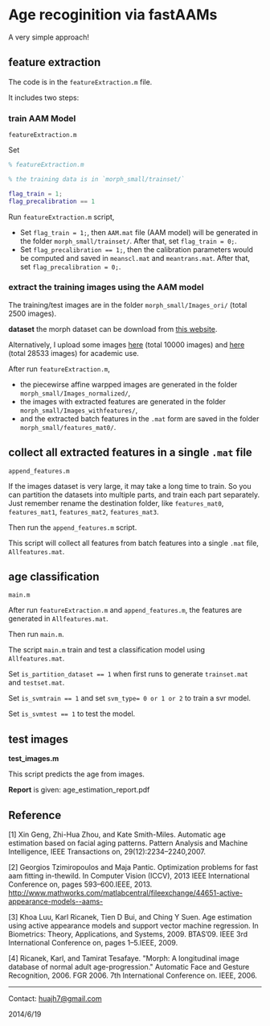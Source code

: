 # Age recoginition via fastAAMs

A very simple approach!

## feature extraction

The code is in the `featureExtraction.m` file.

It includes two steps:

### train AAM Model 
 `featureExtraction.m`

Set 
```matlab
% featureExtraction.m

% the training data is in `morph_small/trainset/`

flag_train = 1;
flag_precalibration == 1
```

Run `featureExtraction.m` script, 

* Set `flag_train = 1;`, then `AAM.mat` file (AAM model) will be generated in the folder `morph_small/trainset/`. After that, set  `flag_train = 0;`.
*  Set `flag_precalibration == 1;`, then the calibration parameters would be computed and saved in `meanscl.mat` and `meantrans.mat`. After that, set  `flag_precalibration = 0;`.

### extract the training images using the AAM model

The training/test images are in the folder `morph_small/Images_ori/` (total 2500 images).

**dataset** the morph dataset can be download from [this website](http://www.faceaginggroup.com/morph/).

Alternatively, I upload some images [here](https://pan.baidu.com/s/1o8dkXD4) (total 10000 images) and [here](https://pan.baidu.com/s/1c1XzKPU) (total 28533 images) for academic use.

After run `featureExtraction.m`, 

+ the piecewirse affine warpped images are generated in the folder ``morph_small/Images_normalized/``, 
+ the images with extracted features are generated in the folder ``morph_small/Images_withfeatures/``, 
+ and the extracted batch features in the `.mat` form are saved in the folder  ``morph_small/features_mat0/``.


## collect all extracted features in a single `.mat` file
`append_features.m` 

If the images dataset is very large, it may take a long time to train.
So you can partition the datasets into multiple parts, and train each part separately. Just remember rename the destination folder, like `features_mat0`, `features_mat1`, `features_mat2`, `features_mat3`.

Then run the `append_features.m` script.

This script will collect all features from batch features into a single `.mat` file, `Allfeatures.mat`.

## age classification
`main.m`

After run `featureExtraction.m` and `append_features.m`, the features are generated in `Allfeatures.mat`.

Then run `main.m`.

The script `main.m` train and test a classification model using `Allfeatures.mat`.

Set `is_partition_dataset == 1` when first runs to generate `trainset.mat` and `testset.mat`. 

Set `is_svmtrain == 1` and set `svm_type= 0 or 1 or 2` to train a svr model.

Set `is_svmtest == 1`  to test the model.


## test images 

**test_images.m** 

This script predicts the age from images.



**Report** is given: age_estimation_report.pdf


## Reference

[1] Xin Geng, Zhi-Hua Zhou, and Kate Smith-Miles. Automatic age estimation based on facial aging patterns. Pattern Analysis and Machine Intelligence, IEEE Transactions on, 29(12):2234–2240,2007.

[2] Georgios Tzimiropoulos and Maja Pantic. Optimization problems for fast aam fitting in-thewild. In Computer Vision (ICCV), 2013 IEEE International Conference on, pages 593–600.IEEE, 2013. http://www.mathworks.com/matlabcentral/fileexchange/44651-active-appearance-models--aams-

[3] Khoa Luu, Karl Ricanek, Tien D Bui, and Ching Y Suen. Age estimation using active appearance models and support vector machine regression. In Biometrics: Theory, Applications, and Systems, 2009. BTAS’09. IEEE 3rd International Conference on, pages 1–5.IEEE, 2009.

[4] Ricanek, Karl, and Tamirat Tesafaye. "Morph: A longitudinal image database of normal adult age-progression." Automatic Face and Gesture Recognition, 2006. FGR 2006. 7th International Conference on. IEEE, 2006.



___________

Contact: huajh7@gmail.com

2014/6/19


